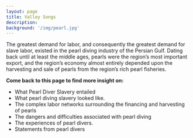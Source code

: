 ```yaml
---
layout: page
title: Valley Songs
description: 
background: '/img/pearl.jpg'
---
```


The greatest demand for labor, and consequently the greatest demand for slave labor, existed in the pearl diving industry of the Persian Gulf. Dating back until at least the middle ages, pearls were the region’s most important export, and the region’s economy almost entirely depended upon the harvesting and sale of pearls from the region’s rich pearl fisheries.

**Come back to this page to find more insight on:**
* What Pearl Diver Slavery entailed
* What pearl diving slavery looked like.
* The complex labor networks surrounding the financing and harvesting of pearls
* The dangers and difficulties associated with pearl diving
* The experiences of pearl divers.
* Statements from pearl divers
